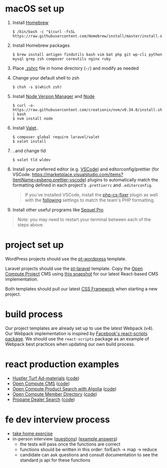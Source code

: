# macOS set up

1. Install [Homebrew](https://brew.sh/)
   ```
   $ /bin/bash -c "$(curl -fsSL https://raw.githubusercontent.com/Homebrew/install/master/install.sh)"
   ```
1. Install Homebrew packages
   ```
   $ brew install antigen findutils bash vim bat php git wp-cli python mysql grep zsh composer coreutils nginx ruby
   ```
1. Place [.zshrc](./.zshrc) file in home directory (`~/`) and modify as needed
1. Change your default shell to zsh
   ```
   $ chsh -s $(which zsh)
   ```
1. Install [Node Version Manager](https://github.com/creationix/nvm) and [Node](https://nodejs.org/en/)
   ```
   $ curl -o- https://raw.githubusercontent.com/creationix/nvm/v0.34.0/install.sh | bash
   $ nvm install node
   ```
1. Install [Valet](https://laravel.com/docs/5.8/valet#installation).. 
   ```
   $ composer global require laravel/valet 
   $ valet install
   ```
1. ..and change tld
   ```
   $ valet tld wldev
   ```
1. Install your preferred editor (e.g. [VSCode](https://code.visualstudio.com/)) and editorconfig/prettier (for VSCode: https://marketplace.visualstudio.com/items?itemName=esbenp.prettier-vscode) plugins to automatically match the formatting defined in each project's `.prettierrc` and `.editorconfig`.  
   >If you've installed VSCode, install the [php-cs-fixer](https://marketplace.visualstudio.com/items?itemName=junstyle.php-cs-fixer) plugin as well with the [following](https://whitelion.atlassian.net/wiki/spaces/DEV/pages/1077903391/PHP%2BStandards%2Bw%2BVS%2BCode) settings to match the team's PHP formatting.
   
1. Install other useful programs like [Sequel Pro](https://www.sequelpro.com/)

> Note: you may need to restart your terminal between each of the steps above.

# project set up

WordPress projects should use the [pt-wordpress](https://github.com/wlion/pt-wordpress) template.

Laravel projects should use the [pt-laravel](https://github.com/wlion/pt-laravel) template. Copy the [Open Compute Project](https://github.com/wlion/open-compute-project) CMS using [this snapshot](https://github.com/wlion/open-compute-project/tree/f8e679bc14d2ebe288a2c79ae45aee7e70478c27) for our latest React-based CMS implementation.

Both templates should pull our latest [CSS Framework](https://github.com/wlion/css-framework) when starting a new project.

# build process

Our project templates are already set up to use the latest Webpack (v4). Our Webpack implementation is inspired by [Facebook's react-scripts package](https://github.com/facebook/create-react-app/tree/master/packages/react-scripts). We should use the `react-scripts` package as an example of Webpack best practices when updating our own build process.

# react production examples

- [Hustler Turf Ad-materials](https://www.hustlerturf.com/ad-materials) ([code](https://github.com/wlion/hustlerturf-com/blob/master/resources/assets-ads/js/index.js))
- [Open Compute CMS](http://opencompute.wldev/admin) ([code](https://github.com/wlion/open-compute-project/tree/master/resources/assets-admin/js))
- [Open Compute Product Search with Algolia](http://opencompute.wldev/products) ([code](https://github.com/wlion/open-compute-project/blob/master/resources/assets/js/marketplace.js))
- [Open Compute Member Directory](http://opencompute.wldev/membership) ([code](https://github.com/wlion/open-compute-project/blob/master/resources/assets/js/directory.js))
- [Propane Dealer Search](https://propane.com/where-to-buy/find-propane-supplier/) ([code](https://github.com/wlion/propane-com/blob/master/wp-content/themes/wlion/assets/js/map-locator.js))

# fe dev interview process

- [take home exercise](https://github.com/wlion/candidate-exercise-fe)
- in-person interview ([questions](https://codesandbox.io/s/ry6yw4z3rp?module=%2Fsrc%2FforEach.js)) ([example answers](https://codesandbox.io/s/x7ryvql0qp?module=%2Fsrc%2FforEach.js))
  - the tests will pass once the functions are correct
  - functions should be written in this order: forEach -> map -> reduce
  - candidate can ask questions and consult documentation to see the standard js api for these functions
